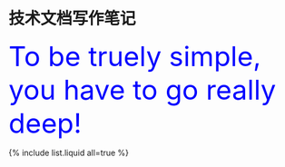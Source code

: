 # 技术文档写作笔记

<font size=12 color=#0000FF>To be truely simple, you have to go really deep!</font>

{% include list.liquid all=true %}